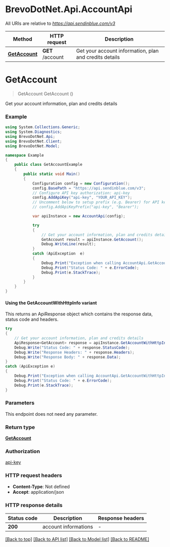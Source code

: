 # BrevoDotNet.Api.AccountApi

All URIs are relative to *https://api.sendinblue.com/v3*

| Method | HTTP request | Description |
|--------|--------------|-------------|
| [**GetAccount**](AccountApi.md#getaccount) | **GET** /account | Get your account information, plan and credits details |

<a id="getaccount"></a>
# **GetAccount**
> GetAccount GetAccount ()

Get your account information, plan and credits details

### Example
```csharp
using System.Collections.Generic;
using System.Diagnostics;
using BrevoDotNet.Api;
using BrevoDotNet.Client;
using BrevoDotNet.Model;

namespace Example
{
    public class GetAccountExample
    {
        public static void Main()
        {
            Configuration config = new Configuration();
            config.BasePath = "https://api.sendinblue.com/v3";
            // Configure API key authorization: api-key
            config.AddApiKey("api-key", "YOUR_API_KEY");
            // Uncomment below to setup prefix (e.g. Bearer) for API key, if needed
            // config.AddApiKeyPrefix("api-key", "Bearer");

            var apiInstance = new AccountApi(config);

            try
            {
                // Get your account information, plan and credits details
                GetAccount result = apiInstance.GetAccount();
                Debug.WriteLine(result);
            }
            catch (ApiException  e)
            {
                Debug.Print("Exception when calling AccountApi.GetAccount: " + e.Message);
                Debug.Print("Status Code: " + e.ErrorCode);
                Debug.Print(e.StackTrace);
            }
        }
    }
}
```

#### Using the GetAccountWithHttpInfo variant
This returns an ApiResponse object which contains the response data, status code and headers.

```csharp
try
{
    // Get your account information, plan and credits details
    ApiResponse<GetAccount> response = apiInstance.GetAccountWithHttpInfo();
    Debug.Write("Status Code: " + response.StatusCode);
    Debug.Write("Response Headers: " + response.Headers);
    Debug.Write("Response Body: " + response.Data);
}
catch (ApiException e)
{
    Debug.Print("Exception when calling AccountApi.GetAccountWithHttpInfo: " + e.Message);
    Debug.Print("Status Code: " + e.ErrorCode);
    Debug.Print(e.StackTrace);
}
```

### Parameters
This endpoint does not need any parameter.
### Return type

[**GetAccount**](GetAccount.md)

### Authorization

[api-key](../README.md#api-key)

### HTTP request headers

 - **Content-Type**: Not defined
 - **Accept**: application/json


### HTTP response details
| Status code | Description | Response headers |
|-------------|-------------|------------------|
| **200** | account informations |  -  |

[[Back to top]](#) [[Back to API list]](../../README.md#documentation-for-api-endpoints) [[Back to Model list]](../../README.md#documentation-for-models) [[Back to README]](../../README.md)

